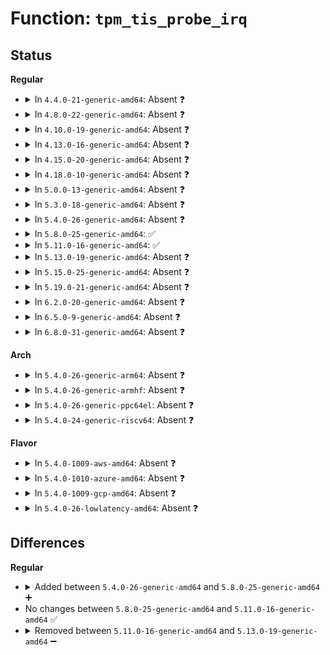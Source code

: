 # Function: <code>tpm_tis_probe_irq</code>

## Status
<b>Regular</b>
<ul>
<li>
<details>
<summary>In <code>4.4.0-21-generic-amd64</code>: Absent ❓</summary>

```json
{
  "name": "tpm_tis_probe_irq",
  "collision_type": "Unique Static",
  "inline_type": "Full",
  "funcs": [
    {
      "addr": 18446744071584257428,
      "name": "tpm_tis_probe_irq",
      "external": false,
      "loc": "drivers/char/tpm/tpm_tis.c:628",
      "file": "drivers/char/tpm/tpm_tis.c",
      "inline": "not declared, inlined",
      "caller_inline": [
        "drivers/char/tpm/tpm_tis.c:tpm_tis_init"
      ],
      "caller_func": []
    }
  ],
  "symbols": []
}
```
</details>
</li>
<li>
<details>
<summary>In <code>4.8.0-22-generic-amd64</code>: Absent ❓</summary>

```json
{
  "name": "tpm_tis_probe_irq",
  "collision_type": "Unique Static",
  "inline_type": "Full",
  "funcs": [
    {
      "addr": 18446744071584598098,
      "name": "tpm_tis_probe_irq",
      "external": false,
      "loc": "drivers/char/tpm/tpm_tis_core.c:602",
      "file": "drivers/char/tpm/tpm_tis_core.c",
      "inline": "not declared, inlined",
      "caller_inline": [
        "drivers/char/tpm/tpm_tis_core.c:tpm_tis_core_init"
      ],
      "caller_func": []
    }
  ],
  "symbols": []
}
```
</details>
</li>
<li>
<details>
<summary>In <code>4.10.0-19-generic-amd64</code>: Absent ❓</summary>

```json
{
  "name": "tpm_tis_probe_irq",
  "collision_type": "Unique Static",
  "inline_type": "Full",
  "funcs": [
    {
      "addr": 18446744071584779598,
      "name": "tpm_tis_probe_irq",
      "external": false,
      "loc": "drivers/char/tpm/tpm_tis_core.c:630",
      "file": "drivers/char/tpm/tpm_tis_core.c",
      "inline": "not declared, inlined",
      "caller_inline": [
        "drivers/char/tpm/tpm_tis_core.c:tpm_tis_core_init"
      ],
      "caller_func": []
    }
  ],
  "symbols": []
}
```
</details>
</li>
<li>
<details>
<summary>In <code>4.13.0-16-generic-amd64</code>: Absent ❓</summary>

```json
{
  "name": "tpm_tis_probe_irq",
  "collision_type": "Unique Static",
  "inline_type": "Full",
  "funcs": [
    {
      "addr": 18446744071584868612,
      "name": "tpm_tis_probe_irq",
      "external": false,
      "loc": "drivers/char/tpm/tpm_tis_core.c:627",
      "file": "drivers/char/tpm/tpm_tis_core.c",
      "inline": "not declared, inlined",
      "caller_inline": [
        "drivers/char/tpm/tpm_tis_core.c:tpm_tis_core_init"
      ],
      "caller_func": []
    }
  ],
  "symbols": []
}
```
</details>
</li>
<li>
<details>
<summary>In <code>4.15.0-20-generic-amd64</code>: Absent ❓</summary>

```json
{
  "name": "tpm_tis_probe_irq",
  "collision_type": "Unique Static",
  "inline_type": "Full",
  "funcs": [
    {
      "addr": 18446744071585287942,
      "name": "tpm_tis_probe_irq",
      "external": false,
      "loc": "drivers/char/tpm/tpm_tis_core.c:639",
      "file": "drivers/char/tpm/tpm_tis_core.c",
      "inline": "not declared, inlined",
      "caller_inline": [
        "drivers/char/tpm/tpm_tis_core.c:tpm_tis_core_init"
      ],
      "caller_func": []
    }
  ],
  "symbols": []
}
```
</details>
</li>
<li>
<details>
<summary>In <code>4.18.0-10-generic-amd64</code>: Absent ❓</summary>

```json
{
  "name": "tpm_tis_probe_irq",
  "collision_type": "Unique Static",
  "inline_type": "Full",
  "funcs": [
    {
      "addr": 18446744071585526671,
      "name": "tpm_tis_probe_irq",
      "external": false,
      "loc": "drivers/char/tpm/tpm_tis_core.c:747",
      "file": "drivers/char/tpm/tpm_tis_core.c",
      "inline": "not declared, inlined",
      "caller_inline": [
        "drivers/char/tpm/tpm_tis_core.c:tpm_tis_core_init"
      ],
      "caller_func": []
    }
  ],
  "symbols": []
}
```
</details>
</li>
<li>
<details>
<summary>In <code>5.0.0-13-generic-amd64</code>: Absent ❓</summary>

```json
{
  "name": "tpm_tis_probe_irq",
  "collision_type": "Unique Static",
  "inline_type": "Full",
  "funcs": [
    {
      "addr": 18446744071585650763,
      "name": "tpm_tis_probe_irq",
      "external": false,
      "loc": "drivers/char/tpm/tpm_tis_core.c:743",
      "file": "drivers/char/tpm/tpm_tis_core.c",
      "inline": "not declared, inlined",
      "caller_inline": [
        "drivers/char/tpm/tpm_tis_core.c:tpm_tis_core_init"
      ],
      "caller_func": []
    }
  ],
  "symbols": []
}
```
</details>
</li>
<li>
<details>
<summary>In <code>5.3.0-18-generic-amd64</code>: Absent ❓</summary>

```json
{
  "name": "tpm_tis_probe_irq",
  "collision_type": "Unique Static",
  "inline_type": "Full",
  "funcs": [
    {
      "addr": 18446744071585875326,
      "name": "tpm_tis_probe_irq",
      "external": false,
      "loc": "drivers/char/tpm/tpm_tis_core.c:742",
      "file": "drivers/char/tpm/tpm_tis_core.c",
      "inline": "not declared, inlined",
      "caller_inline": [
        "drivers/char/tpm/tpm_tis_core.c:tpm_tis_core_init"
      ],
      "caller_func": []
    }
  ],
  "symbols": []
}
```
</details>
</li>
<li>
<details>
<summary>In <code>5.4.0-26-generic-amd64</code>: Absent ❓</summary>

```json
{
  "name": "tpm_tis_probe_irq",
  "collision_type": "Unique Static",
  "inline_type": "Full",
  "funcs": [
    {
      "addr": 18446744071586017886,
      "name": "tpm_tis_probe_irq",
      "external": false,
      "loc": "drivers/char/tpm/tpm_tis_core.c:742",
      "file": "drivers/char/tpm/tpm_tis_core.c",
      "inline": "not declared, inlined",
      "caller_inline": [
        "drivers/char/tpm/tpm_tis_core.c:tpm_tis_core_init"
      ],
      "caller_func": []
    }
  ],
  "symbols": []
}
```
</details>
</li>
<li>
<details>
<summary>In <code>5.8.0-25-generic-amd64</code>: ✅</summary>

```c
void tpm_tis_probe_irq(struct tpm_chip * chip, u32 intmask)
```

```json
{
  "name": "tpm_tis_probe_irq",
  "collision_type": "Unique Static",
  "inline_type": "No",
  "funcs": [
    {
      "addr": 18446744071586755678,
      "name": "tpm_tis_probe_irq",
      "external": false,
      "loc": "drivers/char/tpm/tpm_tis_core.c:823",
      "file": "drivers/char/tpm/tpm_tis_core.c",
      "inline": "seen, unknown",
      "caller_inline": [],
      "caller_func": [
        "drivers/char/tpm/tpm_tis_core.c:tpm_tis_core_init"
      ]
    }
  ],
  "symbols": [
    {
      "addr": 18446744071586755678,
      "name": "tpm_tis_probe_irq",
      "section": ".text",
      "bind": "STB_LOCAL",
      "size": 160
    }
  ]
}
```
</details>
</li>
<li>
<details>
<summary>In <code>5.11.0-16-generic-amd64</code>: ✅</summary>

```c
void tpm_tis_probe_irq(struct tpm_chip * chip, u32 intmask)
```

```json
{
  "name": "tpm_tis_probe_irq",
  "collision_type": "Unique Static",
  "inline_type": "No",
  "funcs": [
    {
      "addr": 18446744071591472012,
      "name": "tpm_tis_probe_irq",
      "external": false,
      "loc": "drivers/char/tpm/tpm_tis_core.c:800",
      "file": "drivers/char/tpm/tpm_tis_core.c",
      "inline": "seen, unknown",
      "caller_inline": [],
      "caller_func": [
        "drivers/char/tpm/tpm_tis_core.c:tpm_tis_core_init"
      ]
    }
  ],
  "symbols": [
    {
      "addr": 18446744071591472012,
      "name": "tpm_tis_probe_irq",
      "section": ".text",
      "bind": "STB_LOCAL",
      "size": 160
    }
  ]
}
```
</details>
</li>
<li>
<details>
<summary>In <code>5.13.0-19-generic-amd64</code>: Absent ❓</summary>

```json
{
  "name": "tpm_tis_probe_irq",
  "collision_type": "Unique Static",
  "inline_type": "Full",
  "funcs": [
    {
      "addr": 18446744071591413987,
      "name": "tpm_tis_probe_irq",
      "external": false,
      "loc": "drivers/char/tpm/tpm_tis_core.c:809",
      "file": "drivers/char/tpm/tpm_tis_core.c",
      "inline": "not declared, inlined",
      "caller_inline": [
        "drivers/char/tpm/tpm_tis_core.c:tpm_tis_core_init"
      ],
      "caller_func": []
    }
  ],
  "symbols": []
}
```
</details>
</li>
<li>
<details>
<summary>In <code>5.15.0-25-generic-amd64</code>: Absent ❓</summary>

```json
{
  "name": "tpm_tis_probe_irq",
  "collision_type": "Unique Static",
  "inline_type": "Full",
  "funcs": [
    {
      "addr": 18446744071592466046,
      "name": "tpm_tis_probe_irq",
      "external": false,
      "loc": "drivers/char/tpm/tpm_tis_core.c:810",
      "file": "drivers/char/tpm/tpm_tis_core.c",
      "inline": "not declared, inlined",
      "caller_inline": [
        "drivers/char/tpm/tpm_tis_core.c:tpm_tis_core_init"
      ],
      "caller_func": []
    }
  ],
  "symbols": []
}
```
</details>
</li>
<li>
<details>
<summary>In <code>5.19.0-21-generic-amd64</code>: Absent ❓</summary>

```json
{
  "name": "tpm_tis_probe_irq",
  "collision_type": "Unique Static",
  "inline_type": "Full",
  "funcs": [
    {
      "addr": 18446744071594336227,
      "name": "tpm_tis_probe_irq",
      "external": false,
      "loc": "drivers/char/tpm/tpm_tis_core.c:810",
      "file": "drivers/char/tpm/tpm_tis_core.c",
      "inline": "not declared, inlined",
      "caller_inline": [
        "drivers/char/tpm/tpm_tis_core.c:tpm_tis_core_init"
      ],
      "caller_func": []
    }
  ],
  "symbols": []
}
```
</details>
</li>
<li>
<details>
<summary>In <code>6.2.0-20-generic-amd64</code>: Absent ❓</summary>

```json
{
  "name": "tpm_tis_probe_irq",
  "collision_type": "Unique Static",
  "inline_type": "Full",
  "funcs": [
    {
      "addr": 18446744071590050631,
      "name": "tpm_tis_probe_irq",
      "external": false,
      "loc": "drivers/char/tpm/tpm_tis_core.c:828",
      "file": "drivers/char/tpm/tpm_tis_core.c",
      "inline": "not declared, inlined",
      "caller_inline": [
        "drivers/char/tpm/tpm_tis_core.c:tpm_tis_core_init"
      ],
      "caller_func": []
    }
  ],
  "symbols": []
}
```
</details>
</li>
<li>
<details>
<summary>In <code>6.5.0-9-generic-amd64</code>: Absent ❓</summary>

```json
{
  "name": "tpm_tis_probe_irq",
  "collision_type": "Unique Static",
  "inline_type": "Full",
  "funcs": [
    {
      "addr": 18446744071590361498,
      "name": "tpm_tis_probe_irq",
      "external": false,
      "loc": "drivers/char/tpm/tpm_tis_core.c:961",
      "file": "drivers/char/tpm/tpm_tis_core.c",
      "inline": "not declared, inlined",
      "caller_inline": [
        "drivers/char/tpm/tpm_tis_core.c:tpm_tis_core_init"
      ],
      "caller_func": []
    }
  ],
  "symbols": []
}
```
</details>
</li>
<li>
<details>
<summary>In <code>6.8.0-31-generic-amd64</code>: Absent ❓</summary>

```json
{
  "name": "tpm_tis_probe_irq",
  "collision_type": "Unique Static",
  "inline_type": "Full",
  "funcs": [
    {
      "addr": 18446744071590703146,
      "name": "tpm_tis_probe_irq",
      "external": false,
      "loc": "drivers/char/tpm/tpm_tis_core.c:989",
      "file": "drivers/char/tpm/tpm_tis_core.c",
      "inline": "not declared, inlined",
      "caller_inline": [
        "drivers/char/tpm/tpm_tis_core.c:tpm_tis_core_init"
      ],
      "caller_func": []
    }
  ],
  "symbols": []
}
```
</details>
</li>
</ul>
<b>Arch</b>
<ul>
<li>
<details>
<summary>In <code>5.4.0-26-generic-arm64</code>: Absent ❓</summary>

```json
{
  "name": "tpm_tis_probe_irq",
  "collision_type": "Unique Static",
  "inline_type": "Full",
  "funcs": [
    {
      "addr": 18446603336498814124,
      "name": "tpm_tis_probe_irq",
      "external": false,
      "loc": "drivers/char/tpm/tpm_tis_core.c:742",
      "file": "drivers/char/tpm/tpm_tis_core.c",
      "inline": "not declared, inlined",
      "caller_inline": [
        "drivers/char/tpm/tpm_tis_core.c:tpm_tis_core_init"
      ],
      "caller_func": []
    }
  ],
  "symbols": []
}
```
</details>
</li>
<li>
<details>
<summary>In <code>5.4.0-26-generic-armhf</code>: Absent ❓</summary>

```json
{
  "name": "tpm_tis_probe_irq",
  "collision_type": "Unique Static",
  "inline_type": "Full",
  "funcs": [
    {
      "addr": 3231427572,
      "name": "tpm_tis_probe_irq",
      "external": false,
      "loc": "drivers/char/tpm/tpm_tis_core.c:742",
      "file": "drivers/char/tpm/tpm_tis_core.c",
      "inline": "not declared, inlined",
      "caller_inline": [
        "drivers/char/tpm/tpm_tis_core.c:tpm_tis_core_init"
      ],
      "caller_func": []
    }
  ],
  "symbols": []
}
```
</details>
</li>
<li>
<details>
<summary>In <code>5.4.0-26-generic-ppc64el</code>: Absent ❓</summary>

```json
{
  "name": "tpm_tis_probe_irq",
  "collision_type": "Unique Static",
  "inline_type": "Full",
  "funcs": [
    {
      "addr": 13835058055292013124,
      "name": "tpm_tis_probe_irq",
      "external": false,
      "loc": "drivers/char/tpm/tpm_tis_core.c:742",
      "file": "drivers/char/tpm/tpm_tis_core.c",
      "inline": "not declared, inlined",
      "caller_inline": [
        "drivers/char/tpm/tpm_tis_core.c:tpm_tis_core_init"
      ],
      "caller_func": []
    }
  ],
  "symbols": []
}
```
</details>
</li>
<li>
<details>
<summary>In <code>5.4.0-24-generic-riscv64</code>: Absent ❓</summary>

```json
{
  "name": "tpm_tis_probe_irq",
  "collision_type": "Unique Static",
  "inline_type": "Full",
  "funcs": [
    {
      "addr": 18446743936276313730,
      "name": "tpm_tis_probe_irq",
      "external": false,
      "loc": "drivers/char/tpm/tpm_tis_core.c:742",
      "file": "drivers/char/tpm/tpm_tis_core.c",
      "inline": "not declared, inlined",
      "caller_inline": [
        "drivers/char/tpm/tpm_tis_core.c:tpm_tis_core_init"
      ],
      "caller_func": []
    }
  ],
  "symbols": []
}
```
</details>
</li>
</ul>
<b>Flavor</b>
<ul>
<li>
<details>
<summary>In <code>5.4.0-1009-aws-amd64</code>: Absent ❓</summary>

```json
{
  "name": "tpm_tis_probe_irq",
  "collision_type": "Unique Static",
  "inline_type": "Full",
  "funcs": [
    {
      "addr": 18446744071585778862,
      "name": "tpm_tis_probe_irq",
      "external": false,
      "loc": "drivers/char/tpm/tpm_tis_core.c:742",
      "file": "drivers/char/tpm/tpm_tis_core.c",
      "inline": "not declared, inlined",
      "caller_inline": [
        "drivers/char/tpm/tpm_tis_core.c:tpm_tis_core_init"
      ],
      "caller_func": []
    }
  ],
  "symbols": []
}
```
</details>
</li>
<li>
<details>
<summary>In <code>5.4.0-1010-azure-amd64</code>: Absent ❓</summary>

```json
{
  "name": "tpm_tis_probe_irq",
  "collision_type": "Unique Static",
  "inline_type": "Full",
  "funcs": [
    {
      "addr": 18446744071585638046,
      "name": "tpm_tis_probe_irq",
      "external": false,
      "loc": "drivers/char/tpm/tpm_tis_core.c:742",
      "file": "drivers/char/tpm/tpm_tis_core.c",
      "inline": "not declared, inlined",
      "caller_inline": [
        "drivers/char/tpm/tpm_tis_core.c:tpm_tis_core_init"
      ],
      "caller_func": []
    }
  ],
  "symbols": []
}
```
</details>
</li>
<li>
<details>
<summary>In <code>5.4.0-1009-gcp-amd64</code>: Absent ❓</summary>

```json
{
  "name": "tpm_tis_probe_irq",
  "collision_type": "Unique Static",
  "inline_type": "Full",
  "funcs": [
    {
      "addr": 18446744071585967902,
      "name": "tpm_tis_probe_irq",
      "external": false,
      "loc": "drivers/char/tpm/tpm_tis_core.c:742",
      "file": "drivers/char/tpm/tpm_tis_core.c",
      "inline": "not declared, inlined",
      "caller_inline": [
        "drivers/char/tpm/tpm_tis_core.c:tpm_tis_core_init"
      ],
      "caller_func": []
    }
  ],
  "symbols": []
}
```
</details>
</li>
<li>
<details>
<summary>In <code>5.4.0-26-lowlatency-amd64</code>: Absent ❓</summary>

```json
{
  "name": "tpm_tis_probe_irq",
  "collision_type": "Unique Static",
  "inline_type": "Full",
  "funcs": [
    {
      "addr": 18446744071586075630,
      "name": "tpm_tis_probe_irq",
      "external": false,
      "loc": "drivers/char/tpm/tpm_tis_core.c:742",
      "file": "drivers/char/tpm/tpm_tis_core.c",
      "inline": "not declared, inlined",
      "caller_inline": [
        "drivers/char/tpm/tpm_tis_core.c:tpm_tis_core_init"
      ],
      "caller_func": []
    }
  ],
  "symbols": []
}
```
</details>
</li>
</ul>

## Differences
<b>Regular</b>
<ul>
<li>
<details>
<summary>Added between <code>5.4.0-26-generic-amd64</code> and <code>5.8.0-25-generic-amd64</code> ➕</summary>

```c
void tpm_tis_probe_irq(struct tpm_chip * chip, u32 intmask)
```
</details>
</li>
<li>
No changes between <code>5.8.0-25-generic-amd64</code> and <code>5.11.0-16-generic-amd64</code> ✅
</li>
<li>
<details>
<summary>Removed between <code>5.11.0-16-generic-amd64</code> and <code>5.13.0-19-generic-amd64</code> ➖</summary>

```c
void tpm_tis_probe_irq(struct tpm_chip * chip, u32 intmask)
```
</details>
</li>
</ul>
